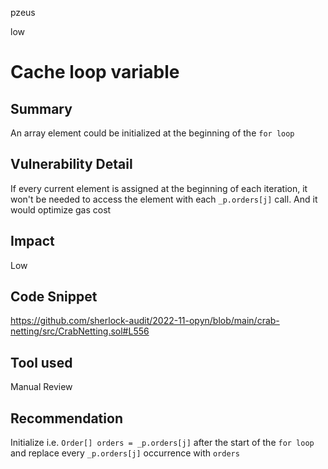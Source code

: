 pzeus

low

# Cache loop variable

## Summary
An array element could be initialized at the beginning of the `for loop`
## Vulnerability Detail
If every current element is assigned at the beginning of each iteration, it won't be needed to access the element with each `_p.orders[j]` call. And it would optimize gas cost
## Impact
Low
## Code Snippet
https://github.com/sherlock-audit/2022-11-opyn/blob/main/crab-netting/src/CrabNetting.sol#L556
## Tool used

Manual Review

## Recommendation
Initialize i.e. `Order[] orders = _p.orders[j]` after the start of the `for loop` and replace every `_p.orders[j]` occurrence with `orders`